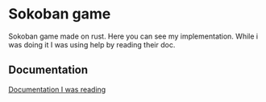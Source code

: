 
# Sokoban game

Sokoban game made on rust. Here you can see my implementation. While i was doing it I was using help by reading their doc. 


## Documentation

[Documentation I was reading](https://sokoban.iolivia.me/c01-00-intro)
